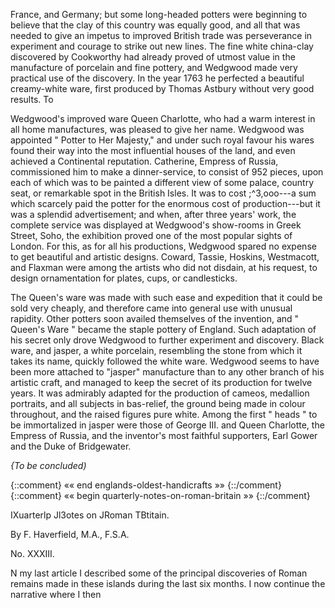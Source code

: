 France, and Germany; but some long-headed
potters were beginning to believe
that the clay of this country was equally
good, and all that was needed to give an
impetus to improved British trade was perseverance
in experiment and courage to strike
out new lines. The fine white china-clay
discovered by Cookworthy had already
proved of utmost value in the manufacture
of porcelain and fine pottery, and Wedgwood
made very practical use of the discovery.
In the year 1763 he perfected a beautiful
creamy-white ware, first produced by Thomas
Astbury without very good results. To

Wedgwood's improved ware Queen Charlotte,
who had a warm interest in all home
manufactures, was pleased to give her name.
Wedgwood was appointed " Potter to Her
Majesty," and under such royal favour his
wares found their way into the most influential
houses of the land, and even
achieved a Continental reputation. Catherine,
Empress of Russia, commissioned
him to make a dinner-service, to consist of
952 pieces, upon each of which was to be
painted a different view of some palace,
country seat, or remarkable spot in the
British Isles. It was to cost ;^3,ooo---a
sum which scarcely paid the potter for the
enormous cost of production---but it was a
splendid advertisement; and when, after
three years' work, the complete service was
displayed at Wedgwood's show-rooms in
Greek Street, Soho, the exhibition proved
one of the most popular sights of London.
For this, as for all his productions, Wedgwood
spared no expense to get beautiful and
artistic designs. Coward, Tassie, Hoskins,
Westmacott, and Flaxman were among the
artists who did not disdain, at his request,
to design ornamentation for plates, cups, or
candlesticks.

The Queen's ware was made with such
ease and expedition that it could be sold
very cheaply, and therefore came into general
use with unusual rapidity. Other potters
soon availed themselves of the invention,
and " Queen's Ware " became the staple
pottery of England. Such adaptation of his
secret only drove Wedgwood to further experiment
and discovery. Black ware, and
jasper, a white porcelain, resembling the
stone from which it takes its name, quickly
followed the white ware. Wedgwood seems
to have been more attached to "jasper"
manufacture than to any other branch of
his artistic craft, and managed to keep the
secret of its production for twelve years.
It was admirably adapted for the production
of cameos, medallion portraits, and all subjects
in bas-relief, the ground being made in
colour throughout, and the raised figures
pure white. Among the first " heads " to
be immortalized in jasper were those of
George III. and Queen Charlotte, the
Empress of Russia, and the inventor's most
faithful supporters, Earl Gower and the
Duke of Bridgewater.

*{To be concluded)*


{::comment} «« end englands-oldest-handicrafts »» {::/comment}
{::comment} «« begin quarterly-notes-on-roman-britain »» {::/comment}

IXuarterlp Jl3otes on JRoman
TBtitain.

By F. Haverfield, M.A., F.S.A.

No. XXXIII.

N my last article I described some
of the principal discoveries of
Roman remains made in these
islands during the last six months.
I now continue the narrative where I then
